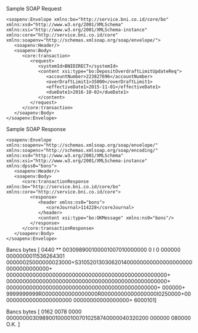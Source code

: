 Sample SOAP Request
```
<soapenv:Envelope xmlns:bo="http://service.bni.co.id/core/bo" xmlns:xsd="http://www.w3.org/2001/XMLSchema" xmlns:xsi="http://www.w3.org/2001/XMLSchema-instance" xmlns:core="http://service.bni.co.id/core" xmlns:soapenv="http://schemas.xmlsoap.org/soap/envelope/">
   <soapenv:Header/>
   <soapenv:Body>
      <core:transaction>
         <request>
            <systemId>BNIDIRECT</systemId>
            <content xsi:type="bo:DepositOverdraftLimitUpdateReq">
               <accountNumber>223827696</accountNumber>
               <overDraftLimit1>35000</overDraftLimit1>
               <effectiveDate1>2015-11-01</effectiveDate1>
               <dueDate1>2016-10-02</dueDate1>
            </content>
         </request>
      </core:transaction>
   </soapenv:Body>
</soapenv:Envelope>
```

Sample SOAP Response
```
<soapenv:Envelope xmlns:soapenv="http://schemas.xmlsoap.org/soap/envelope/" xmlns:soapenc="http://schemas.xmlsoap.org/soap/encoding/" xmlns:xsd="http://www.w3.org/2001/XMLSchema" xmlns:xsi="http://www.w3.org/2001/XMLSchema-instance" xmlns:dpss0="bons">
   <soapenv:Header/>
   <soapenv:Body>
      <core:transactionResponse xmlns:bo="http://service.bni.co.id/core/bo" xmlns:core="http://service.bni.co.id/core">
         <response>
            <header xmlns:ns0="bons">
               <coreJournal>114228</coreJournal>
            </header>
            <content xsi:type="bo:OKMessage" xmlns:ns0="bons"/>
         </response>
      </core:transactionResponse>
   </soapenv:Body>
</soapenv:Envelope>
```

Bancs bytes
[ 0440                    **            003098900100001007010000000     0  I  0 000000  0000000011536264301  00000025000000023000+S3105201303062014000000000000000000000000000000000+ 0000000000000000000000000000000000000000000000000+ 0000000000000000000000000000000000000000000000000+ 0000000000000000000000000000000000000000000000+ 000000+ 9999999999R00000000000000000R00000000000000000I0250000+0000000000000000000000 00000000000000000+   6000101]

Bancs bytes
[ 0162    0078            0000    000000003098900100001007010258740000040320200 000000  080000 O.K.
            ]
